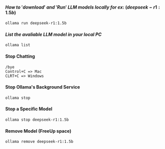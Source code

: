 #### $How\ to\ 'download'\ and\ 'Run'\ LLM\ models\ locally\ for\ ex:\ (deepseek-r1:1.5b)$
```
ollama run deepseek-r1:1.5b
```
#### $List\ the\ avaliable\ LLM\ model\ in\ your\ local\ PC$
```
ollama list
```
#### Stop Chatting
```
/bye
Control+C => Mac
CLRT+C => Windows
```
#### Stop Ollama's Background Service
```
ollama stop
```
#### Stop a Specific Model
```
ollama stop deepseek-r1:1.5b
```
#### Remove Model (FreeUp space)
```
ollama remove deepseek-r1:1.5b
```
